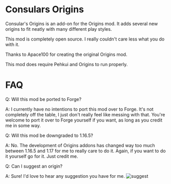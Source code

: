 # Consulars Origins

Consular's Origins is an add-on for the Origins mod. It adds several new origins to fit neatly with many different play styles.

This mod is completely open source. I really couldn't care less what you do with it.

Thanks to Apace100 for creating the original Origins mod.

This mod does require Pehkui and Origins to run properly.

# FAQ

Q: Will this mod be ported to Forge?

A: I currently have no intentions to port this mod over to Forge. It's not completely off the table, I just don't really feel like messing with that. You're welcome to port it over to Forge yourself if you want, as long as you credit me in some way.

Q: Will this mod be downgraded to 1.16.5?

A: No. The development of Origins addons has changed way too much between 1.16.5 and 1.17 for me to really care to do it. Again, if you want to do it yourself go for it. Just credit me.

Q: Can I suggest an origin?

A: Sure! I'd love to hear any suggestion you have for me.
![suggest](https://user-images.githubusercontent.com/83845237/151086879-80954893-5ced-4ff4-a470-939fb97b9b55.png)
